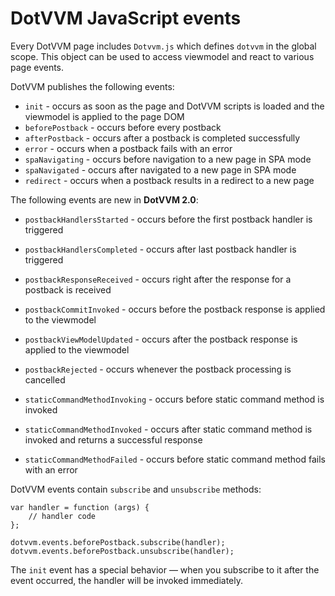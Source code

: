 # DotVVM JavaScript events

Every DotVVM page includes `Dotvvm.js` which defines `dotvvm` in the global scope. This object can be used to access viewmodel and react to various page events.

DotVVM publishes the following events:

* `init` - occurs as soon as the page and DotVVM scripts is loaded and the viewmodel is applied to the page DOM
* `beforePostback` - occurs before every postback
* `afterPostback` - occurs after a postback is completed successfully
* `error` - occurs when a postback fails with an error
* `spaNavigating` - occurs before navigation to a new page in SPA mode
* `spaNavigated` - occurs after navigated to a new page in SPA mode
* `redirect` - occurs when a postback results in a redirect to a new page

The following events are new in **DotVVM 2.0**:

* `postbackHandlersStarted` - occurs before the first postback handler is triggered
* `postbackHandlersCompleted` - occurs after last postback handler is triggered
* `postbackResponseReceived` - occurs right after the response for a postback is received
* `postbackCommitInvoked` - occurs before the postback response is applied to the viewmodel
* `postbackViewModelUpdated` - occurs after the postback response is applied to the viewmodel
* `postbackRejected` - occurs whenever the postback processing is cancelled

* `staticCommandMethodInvoking` - occurs before static command method is invoked
* `staticCommandMethodInvoked` - occurs after static command method is invoked and returns a successful response
* `staticCommandMethodFailed` - occurs before static command method fails with an error

DotVVM events contain `subscribe` and `unsubscribe` methods:

```JS
var handler = function (args) {
    // handler code
};

dotvvm.events.beforePostback.subscribe(handler);
dotvvm.events.beforePostback.unsubscribe(handler);
```

The `init` event has a special behavior — when you subscribe to it after the event occurred, the handler will be invoked immediately.

